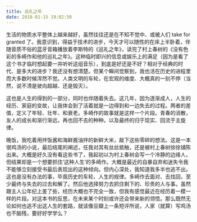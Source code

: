 ```yaml
---
title: 巡礼之年
date: 2018-01-15 19:02:50
---
```


生活的物质水平整体上越来越好，虽然往往还是在不知不觉中、或被人们 take for granted 了。我意识到，得益于技术的进步，今天才可以随性的在床上半卧着，伴随音质不俗的蓝牙音箱播放着李斯特的《巡礼之年》，读完了村上春树的《没有色彩的多崎作和他的巡礼之年》。这种临时即兴的信息或娱乐上的满足（因为是看了这个书才临时想起要一并听听这组音乐），到底是好还是不好？相对于经典的时代、是多大的进步？我还没有想清楚。但某个瞬间觉察到，我也活在历史的进程里而大多数时候浑然不觉。人类文明的车轮，在宏观的维度、大概真的一刻不停（当然，说不清是驶向超越、还是毁灭）。

这也是人生的得到的一部分，同时也伴随着失去。这几年，因为逐渐成人，人生的经历、家庭的变故，让我体会到了活着就是一边得到和一边失去的过程。两者的差值，定义了年轻、壮年、和衰老。多崎作的故事就是这样一个片段。青春的消散，友人的成长和渐行渐远，再也回不去的种种。以及最终的归于现实、回流于主旋律。

晚饭，我吃着用拌饭酱和海鲜酱油拌的新鲜大米，敲下这些零碎的想法。这是一本很鸡汤的小说，最后结尾的阐述，任我对其有丝丝抵触，还是被村上春树徐徐铺陈出来。大概是好久没有看这些书了，我起初以为村上春树会写一个冷静的边缘人，但结果却是一个想要抓住‘这种人生’的多崎作。大概是最近的自暴自弃和迷失令我不能够立刻接受书最后表现出的这种倾向。但内心深处，我知道我多半也逃不出。这也是没有办法的事，毕竟历史的车轮、人生的规律。多崎作去面对、去找回，至少最终与失去的过去和解了。然后他选择努力去抓住剩下的、珍贵的人与事。虽然跟主人公年纪上差了些，经历大概也不完全一致，但我有感觉最近在经历着一模一样的片段。对这本书的反思，在未来某个时刻或许还会带来新的领悟。那么既然无论如何也逃不出这人生的套路，就该像豆瓣上一条短评所说，人家（就算）写鸡汤也不脑残，要好好学学么？
